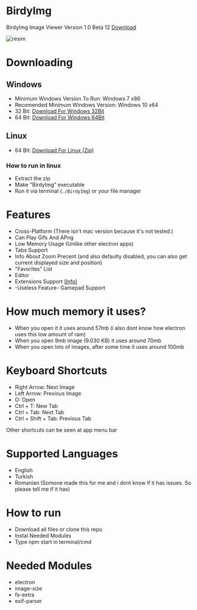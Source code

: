 # BirdyImg
BirdyImg Image Viewer Version 1.0 Beta 12 <a href="#downloading">Download</a>

<!--![resim](https://user-images.githubusercontent.com/103432992/185777954-95c9db41-91af-4e6e-9b0a-f45470d2a6b3.png)-->
<!--![resim](https://user-images.githubusercontent.com/103432992/189284081-a4f9760f-bf57-4d0a-84a6-61e0dc0afc3c.png)-->
<!--![resim](https://user-images.githubusercontent.com/103432992/191976124-35317092-48ff-444f-96a2-64742d67c5f2.png)-->
<!--![resim](https://user-images.githubusercontent.com/103432992/193451899-e83bcb69-9b57-4415-a4fb-f9d0b9c2473d.png)-->
<!--![resim](https://user-images.githubusercontent.com/103432992/206913916-d70259c0-89c5-4525-8bcf-b4f8f35124d4.png)-->
<!--![resim](https://user-images.githubusercontent.com/103432992/211883173-d38f2090-34b3-41cc-a2a1-590c0b67e70e.png)-->
<!--![Ekran Görüntüsü (62)](https://user-images.githubusercontent.com/103432992/212546809-527674ec-ebf3-4715-a124-c00b14ab7754.png)-->
![resim](https://user-images.githubusercontent.com/103432992/215317788-60f0f050-ada2-4c9c-8ea8-4b74680cc036.png)

# Downloading
## Windows
* Minimum Windows Version To Run: Windows 7 x86
* Recomended Minimum Windows Version: Windows 10 x64
* 32 Bit: <a href="https://drive.google.com/uc?export=download&id=11KEGL1mm7Y3AGrSwQiFOECoolPVaHr8r">Download For Windows 32Bit</a>
* 64 Bit: <a href="https://drive.google.com/u/0/uc?id=1AtW-nxYYaj_jhO8vNVua_cGOdqlJBbUo&export=download">Download For Windows 64Bit</a>

## Linux
* 64 Bit: <a href="https://drive.google.com/uc?export=download&id=19CG_p8secNYt2dVz1P7IyOWHhJAMwUWQ">Download For Linux (Zip)</a>
### How to run in linux
* Extract the zip
* Make "BirdyImg" executable
* Run it via terminal (`./BirdyImg`) or your file manager

# Features
* Cross-Platform (There isn't mac version because it's not tested.)
* Can Play Gifs And APng
* Low Memory Usage (Unlike other electron apps)
* Tabs Support
* Info About Zoom Precent (and also defaulty disabled, you can also get current displayed size and position)
* "Favorites" List
* Editor
* Extensions Support <a href="https://github.com/HAKANKOKCU/BirdyImg/blob/main/extensions.md">(Info)</a>
* -Useless Feature- Gamepad Support

# How much memory it uses?
* When you open it it uses around 57mb (i also dont know how electron uses this low amount of ram)
* When you open 9mb image (9.030 KB) it uses around 70mb
* When you open lots of images, after some time it uses around 100mb

# Keyboard Shortcuts
* Right Arrow: Next Image
* Left Arrow: Previous Image
* O: Open
* Ctrl + T: New Tab
* Ctrl + Tab: Next Tab
* Ctrl + Shift + Tab: Previous Tab


Other shortcuts can be seen at app menu bar

# Supported Languages
* English
* Turkish
* Romanian (Somone made this for me and i dont know if it has issues. So please tell me if it has)

# How to run
* Download all files or clone this repo
* Instal Needed Modules
* Type npm start in terminal/cmd

# Needed Modules
* electron
* image-size
* fs-extra
* exif-parser
